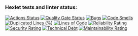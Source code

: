 ### Hexlet tests and linter status:
[![Actions Status](https://github.com/aseccxz/java-project-61/actions/workflows/hexlet-check.yml/badge.svg)](https://github.com/aseccxz/java-project-61/actions)
[![Quality Gate Status](https://sonarcloud.io/api/project_badges/measure?project=aseccxz_java-project-61&metric=alert_status)](https://sonarcloud.io/summary/new_code?id=aseccxz_java-project-61)
[![Bugs](https://sonarcloud.io/api/project_badges/measure?project=aseccxz_java-project-61&metric=bugs)](https://sonarcloud.io/summary/new_code?id=aseccxz_java-project-61)
[![Code Smells](https://sonarcloud.io/api/project_badges/measure?project=aseccxz_java-project-61&metric=code_smells)](https://sonarcloud.io/summary/new_code?id=aseccxz_java-project-61)
[![Duplicated Lines (%)](https://sonarcloud.io/api/project_badges/measure?project=aseccxz_java-project-61&metric=duplicated_lines_density)](https://sonarcloud.io/summary/new_code?id=aseccxz_java-project-61)
[![Lines of Code](https://sonarcloud.io/api/project_badges/measure?project=aseccxz_java-project-61&metric=ncloc)](https://sonarcloud.io/summary/new_code?id=aseccxz_java-project-61)
[![Reliability Rating](https://sonarcloud.io/api/project_badges/measure?project=aseccxz_java-project-61&metric=reliability_rating)](https://sonarcloud.io/summary/new_code?id=aseccxz_java-project-61)
[![Security Rating](https://sonarcloud.io/api/project_badges/measure?project=aseccxz_java-project-61&metric=security_rating)](https://sonarcloud.io/summary/new_code?id=aseccxz_java-project-61)
[![Technical Debt](https://sonarcloud.io/api/project_badges/measure?project=aseccxz_java-project-61&metric=sqale_index)](https://sonarcloud.io/summary/new_code?id=aseccxz_java-project-61)
[![Maintainability Rating](https://sonarcloud.io/api/project_badges/measure?project=aseccxz_java-project-61&metric=sqale_rating)](https://sonarcloud.io/summary/new_code?id=aseccxz_java-project-61)
